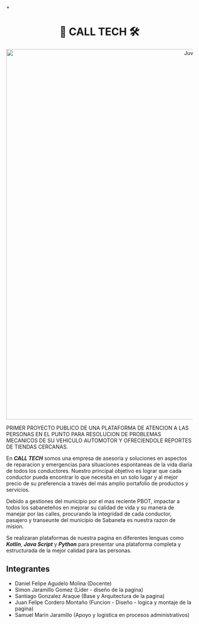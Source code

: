 +<div align="center">
<h1 align="center">🚗 CALL TECH 🛠️</h1>
</div>

<div>
<p style = 'text-align:center;'>
<img src="https://i.postimg.cc/vmgscMbk/POSTER-CALL-TECH.png" alt="JuveYell" width="1000px">
</p>
</div>


PRIMER PROYECTO PUBLICO DE UNA PLATAFORMA DE ATENCION A LAS PERSONAS EN EL PUNTO PARA RESOLUCION DE PROBLEMAS MECANICOS DE SU VEHICULO AUTOMOTOR Y OFRECIENDOLE REPORTES DE TIENDAS CERCANAS. 

En ___CALL TECH___ somos una empresa de asesoria y soluciones en aspectos de reparacion y emergencias para situaciones espontaneas de la vida diaria de todos los conductores. Nuestro principal objetivo es lograr que cada conductor pueda encontrar lo que necesita en un solo lugar y al mejor precio de su preferencia a través del más amplio portafolio de productos y servicios.

Debido a gestiones del municipio por el mas reciente PBOT, impactar a todos los sabaneteños en mejorar su calidad de vida y su manera de manejar por las calles, procurando la integridad de cada conductor, pasajero y transeunte del municipio de Sabaneta es nuestra razon de mision.

Se realizaran plataformas de nuestra pagina en diferentes lenguas como ___Kotlin___, ___Java Script___ y ___Python___ para presentar una plataforma completa y estructurada de la mejor calidad para las personas.

## Integrantes
- Daniel Felipe Agudelo Molina (Docente)
- Simon Jaramillo Gomez (Lider - diseño de la pagina)
- Santiago Gonzalez Araque (Base y Arquitectura de la pagina)
- Juan Felipe Cordero Montaño (Funcion - Diseño - logica y montaje de la pagina)
- Samuel Marin Jaramillo (Apoyo y logistica en procesos administrativos)
